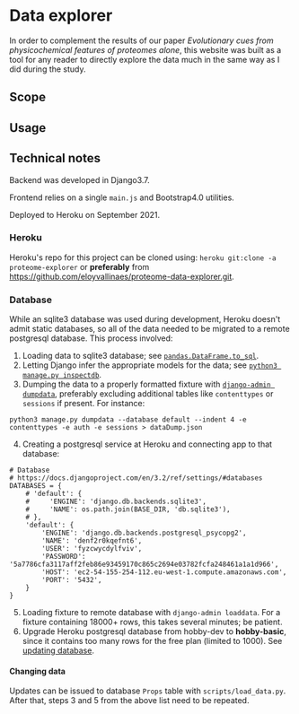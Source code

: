 # Data explorer

In order to complement the results of our paper _Evolutionary cues from physicochemical features of proteomes alone_, this website was built as a tool for any reader to directly explore the data much in the same way as I did during the study.

## Scope

## Usage

## Technical notes
Backend was developed in Django3.7.

Frontend relies on a single `main.js` and Bootstrap4.0 utilities.

Deployed to Heroku on September 2021.

### Heroku
Heroku's repo for this project can be cloned using: `heroku git:clone -a proteome-explorer` or **preferably** from https://github.com/eloyvallinaes/proteome-data-explorer.git.

### Database
While an sqlite3 database was used during development, Heroku doesn't admit static
databases, so all of the data needed to be migrated to a remote postgresql database.
This process involved:
1. Loading data to sqlite3 database; see [`pandas.DataFrame.to_sql`](https://pandas.pydata.org/docs/reference/api/pandas.DataFrame.to_sql.html).
2. Letting Django infer the appropriate models for the data; see [`python3 manage.py inspectdb`](https://docs.djangoproject.com/en/3.2/howto/legacy-databases/).
3. Dumping the data to a properly formatted fixture with [`django-admin dumpdata`](https://docs.djangoproject.com/en/3.2/ref/django-admin/), preferably excluding additional tables like `contenttypes` or `sessions` if present. For instance:
```
python3 manage.py dumpdata --database default --indent 4 -e contenttypes -e auth -e sessions > dataDump.json
```
4. Creating a postgresql service at Heroku and connecting app to that database:
```
# Database
# https://docs.djangoproject.com/en/3.2/ref/settings/#databases
DATABASES = {
    # 'default': {
    #     'ENGINE': 'django.db.backends.sqlite3',
    #     'NAME': os.path.join(BASE_DIR, 'db.sqlite3'),
    # },
    'default': {
        'ENGINE': 'django.db.backends.postgresql_psycopg2',
        'NAME': 'denf2r0kqefnt6',
        'USER': 'fyzcwycdylfviv',
        'PASSWORD': '5a7786cfa3117aff2feb86e93459170c865c2694e03782fcfa248461a1a1d966',
        'HOST': 'ec2-54-155-254-112.eu-west-1.compute.amazonaws.com',
        'PORT': '5432',
    }
}
```
5. Loading fixture to remote database with `django-admin loaddata`. For a fixture containing 18000+ rows, this takes several minutes; be patient.
6. Upgrade Heroku postgresql database from hobby-dev to **hobby-basic**, since it contains too many rows for the free plan (limited to 1000). See [updating database](https://devcenter.heroku.com/articles/upgrading-heroku-postgres-databases#upgrading-with-pg-copy).

#### Changing data
Updates can be issued to database ```Props``` table with ```scripts/load_data.py```. After that, steps 3 and 5 from the above list need to be repeated.
